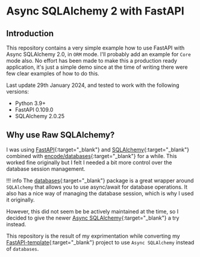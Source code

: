 # Async SQLAlchemy 2 with FastAPI

## Introduction

This repository contains a very simple example how to use FastAPI with Async
SQLAlchemy 2.0, in `ORM` mode. I'll probably add an example for `Core` mode
also. No effort has been made to make this a production ready application, it's
just a simple demo since at the time of writing there were few clear examples of
how to do this.

Last update 29th January 2024, and tested to work with the following versions:

- Python 3.9+
- FastAPI 0.109.0
- SQLAlchemy  2.0.25

## Why use Raw SQLAlchemy?

I was using [FastAPI][fastapi]{:target="_blank"} and
[SQLAlchemy][sqla]{:target="_blank"} combined with
[encode/databases][databases]{:target="_blank"} for a while. This worked fine
originally but I felt I needed a bit more control over the database session
management.

!!! info
    The [databases][databases]{:target="_blank"} package is a great wrapper
    around `SQLAlchemy` that allows you to use async/await for database
    operations. It also has a nice way of managing the database session, which
    is why I used it originally.

However, this did not seem be be actively maintained at the time, so I decided
to give the newer [Async SQLAlchemy][async-sqla]{:target="_blank"} a try
instead.

This repository is the result of my exprimentation while converting my
[FastAPI-template][fastapi-template]{:target="_blank"} project to use `Async
SQLAlchemy` instead of `databases`.

[fastapi]: https://fastapi.tiangolo.com/
[sqla]: https://www.sqlalchemy.org/
[databases]: https://www.encode.io/databases/
[async-sqla]: https://docs.sqlalchemy.org/en/20/orm/extensions/asyncio.html
[fastapi-template]: https://github.com/seapagan/fastapi-template
